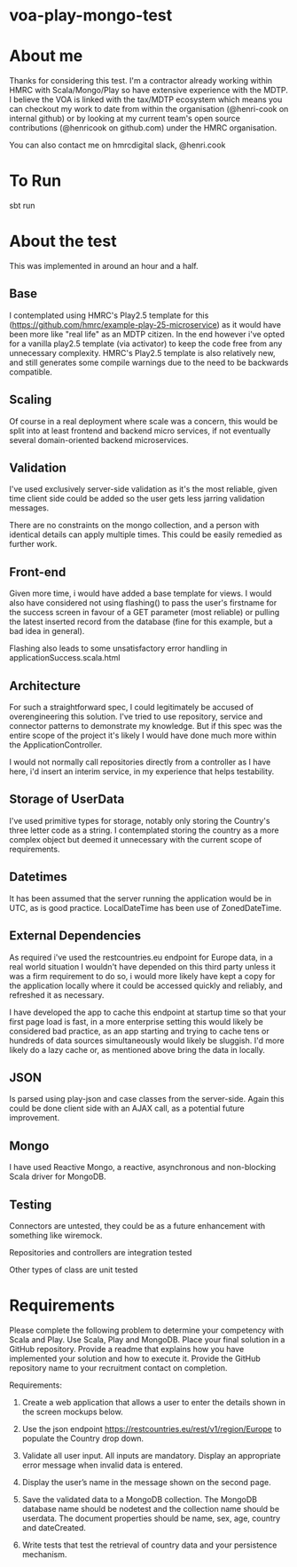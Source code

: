 # voa-play-mongo-test

# About me

Thanks for considering this test. I'm a contractor already working within HMRC with Scala/Mongo/Play so have extensive experience with the MDTP. 
I believe the VOA is linked with the tax/MDTP ecosystem which means you can checkout my work to date from within the organisation (@henri-cook on internal github) or
by looking at my current team's open source contributions (@henricook on github.com) under the HMRC organisation.

You can also contact me on hmrcdigital slack, @henri.cook

# To Run

sbt run

# About the test

This was implemented in around an hour and a half.

## Base

I contemplated using HMRC's Play2.5 template for this (https://github.com/hmrc/example-play-25-microservice) as it would have been more like "real life" as an MDTP citizen. In the end however i've opted for a vanilla play2.5 template (via activator) to keep the code free from any unnecessary complexity. HMRC's Play2.5 template is also relatively new, and still generates some compile warnings due to the need to be backwards compatible.

## Scaling

Of course in a real deployment where scale was a concern, this would be split into at least frontend and backend micro services, if not eventually several domain-oriented
backend microservices.

## Validation

I've used exclusively server-side validation as it's the most reliable, given time client side could be added so the user gets less jarring validation messages.

There are no constraints on the mongo collection, and a person with identical details can apply multiple times. This could be easily remedied as further work.

## Front-end

Given more time, i would have added a base template for views. I would also have considered not using flashing() to pass the user's firstname for the success screen
in favour of a GET parameter (most reliable) or pulling the latest inserted record from the database (fine for this example, but a bad idea in general).

Flashing also leads to some unsatisfactory error handling in applicationSuccess.scala.html

## Architecture

For such a straightforward spec, I could legitimately be accused of overengineering this solution. I've tried to use repository, service and connector patterns to 
demonstrate my knowledge. But if this spec was the entire scope of the project it's likely I would have done much more within the ApplicationController.

I would not normally call repositories directly from a controller as I have here, i'd insert an interim service, in my experience that helps testability.

## Storage of UserData

I've used primitive types for storage, notably only storing the Country's three letter code as a string. I contemplated storing the country as a more complex object
but deemed it unnecessary with the current scope of requirements.

## Datetimes

It has been assumed that the server running the application would be in UTC, as is good practice. LocalDateTime has been use of ZonedDateTime.

## External Dependencies

As required i've used the restcountries.eu endpoint for Europe data, in a real world situation I wouldn't have depended on this third party unless it was a firm
requirement to do so, i would more likely have kept a copy for the application locally where it could be accessed quickly and reliably, and refreshed it as necessary.

I have developed the app to cache this endpoint at startup time so that your first page load is fast, in a more enterprise setting this would likely be considered
bad practice, as an app starting and trying to cache tens or hundreds of data sources simultaneously would likely be sluggish. I'd more likely do a lazy cache or, as mentioned above
bring the data in locally.

## JSON

Is parsed using play-json and case classes from the server-side. Again this could be done client side with an AJAX call, as a potential future improvement.

## Mongo

I have used Reactive Mongo, a reactive, asynchronous and non-blocking Scala driver for MongoDB.

## Testing

Connectors are untested, they could be as a future enhancement with something like wiremock.

Repositories and controllers are integration tested

Other types of class are unit tested

# Requirements

Please complete the following problem to determine your competency with Scala
and Play. Use Scala, Play and MongoDB. Place your final solution in a GitHub
repository. Provide a readme that explains how you have implemented your solution
and how to execute it. Provide the GitHub repository name to your recruitment
contact on completion.

Requirements:

1. Create a web application that allows a user to enter the details shown in the
screen mockups below.

2. Use the json endpoint https://restcountries.eu/rest/v1/region/Europe to populate
the Country drop down.

3. Validate all user input. All inputs are mandatory. Display an appropriate error
message when invalid data is entered.

4. Display the user’s name in the message shown on the second page.

5. Save the validated data to a MongoDB collection. The MongoDB database name
should be nodetest and the collection name should be userdata. The document
properties should be name, sex, age, country and dateCreated.

6. Write tests that test the retrieval of country data and your persistence mechanism.
